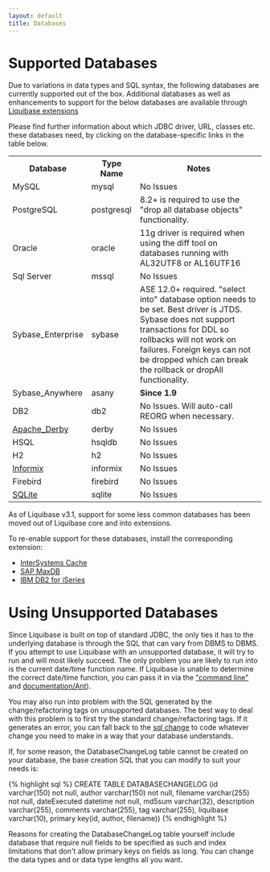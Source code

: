 ```yaml
---
layout: default
title: Databases
---
```


# Supported Databases #

Due to variations in data types and SQL syntax, the following databases are currently supported out of the box.  Additional databases as well as enhancements to support for the below databases are available through [Liquibase extensions](http://liquibase.org/extensions)

Please find further information about which JDBC driver, URL, classes etc. these databases need, by clicking on the database-specific links in the table below.

<table>
<tr><th>Database</th><th>Type Name</th><th>Notes</th></tr>
<tr><td>MySQL</td><td>mysql</td><td>No Issues</td></tr>
<tr><td>PostgreSQL</td><td>postgresql</td><td>8.2+ is required to use the "drop all database objects" functionality.</td></tr>
<tr><td>Oracle</td><td>oracle</td><td>11g driver is required when using the diff tool on databases running with AL32UTF8 or AL16UTF16</td></tr>
<tr><td>Sql Server</td><td>mssql</td><td>No Issues</td></tr>
<tr><td>Sybase_Enterprise</td><td>sybase</td><td>ASE 12.0+ required. "select into" database option needs to be set. Best driver is JTDS. Sybase does not support transactions for DDL so rollbacks will not work on failures. Foreign keys can not be dropped which can break the rollback or dropAll functionality.</td></tr>
<tr><td>Sybase_Anywhere</td><td>asany</td><td><b>Since 1.9</b></td></tr>
<tr><td>DB2</td><td>db2</td><td>No Issues. Will auto-call REORG when necessary.</td></tr>
<tr><td><a href="apache_derby.html">Apache_Derby</a></td><td>derby</td><td>No Issues</td></tr>
<tr><td>HSQL</td><td>hsqldb</td><td>No Issues</td></tr>
<tr><td>H2</td><td>h2</td><td>No Issues</td></tr>
<tr><td><a href="informix.html">Informix</a></td><td>informix</td><td>No Issues</td></tr>
<tr><td>Firebird</td><td>firebird</td><td>No Issues</td></tr>
<tr><td><a href="sqlite.html">SQLite</a></td><td>sqlite</td><td>No Issues</td></tr>
</table>

As of Liquibase v3.1, support for some less common databases has been moved out of Liquibase core and into extensions.

To re-enable support for these databases, install the corresponding extension:

- <a href="https://github.com/liquibase/liquibase-cache">InterSystems Cache</a>
- <a href="https://github.com/liquibase/liquibase-maxdb">SAP MaxDB</a>
- <a href="https://github.com/liquibase/liquibase-db2i">IBM DB2 for iSeries</a>

# Using Unsupported Databases #

Since Liquibase is built on top of standard JDBC, the only ties it has to the underlying database is through the SQL that can vary from DBMS to DBMS. If you attempt to use Liquibase with an unsupported database, it will try to run and will most likely succeed. The only problem you are likely to run into is the current date/time function name. If Liquibase is unable to determine the correct date/time function, you can pass it in via the ["command line"](documentation/command_line.html) and [documentation/Ant](documentation/ant/index.html)).

You may also run into problem with the SQL generated by the change/refactoring tags on unsupported databases. The best way to deal with this problem is to first try the standard change/refactoring tags. If it generates an error, you can fall back to the [sql change](documentation/changes/sql.html) to code whatever change you need to make in a way that your database understands.

If, for some reason, the DatabaseChangeLog table cannot be created on your database, the base creation SQL that you can modify to suit your needs is:

{% highlight sql %}
CREATE TABLE DATABASECHANGELOG (id varchar(150) not null,
author varchar(150) not null,
filename varchar(255) not null,
dateExecuted datetime not null,
md5sum varchar(32),
description varchar(255),
comments varchar(255),
tag varchar(255),
liquibase varchar(10),
primary key(id, author, filename))
{% endhighlight %}

Reasons for creating the DatabaseChangeLog table yourself include database that require null fields to be specified as such and index limitations that don't allow primary keys on fields as long. You can change the data types and or data type lengths all you want.
